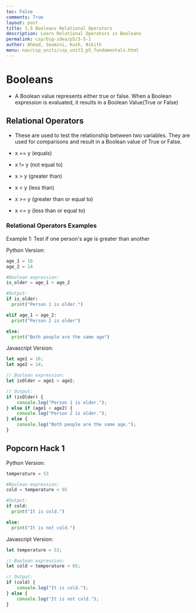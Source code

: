 ```yaml
---
toc: False
comments: True
layout: post
title: 3.5 Booleans Relational Operators
description: Learn Relational Operators in Booleans
permalink: csp/big-idea/p5/3-5-1
author: Ahmad, Soumini, Kush, Nikith
menu: nav/csp_units/csp_unit3_p5_fundamentals.html
---
```


<style>
article {
    background-color: #493149 !important;
    color: #A88AA4 !important; /* Change text color */
    border: 2px solid #312131 !important;
    padding: 20px !important;
    border-radius: 64px !important;
}
</style>


# **Booleans**
- A Boolean value represents either true or false. When a Boolean expression is evaluated, it results in a Boolean Value(True or False)

## **Relational Operators**
- These are used to test the relationship between two variables. They are used for comparisons and result in a Boolean value of True or False.

- x == y (equals)	
- x != y (not equal to)
- x > y (greater than)
- x < y (less than)
- x >= y (greater than or equal to)
- x <= y (less than or equal to)

### **Relational Operators Examples**

Example 1: Test if one person's age is greater than another

Python Version:
```python
age_1 = 16
age_2 = 14

#Boolean expression:
is_older = age_1 > age_2

#Output: 
if is_older: 
  print("Person 1 is older.")

elif age_1 < age_2:
  print("Person 2 is older")

else:
  print("Both people are the same age")

```

Javascript Version: 
```javascript
let age1 = 16;
let age2 = 14;

// Boolean expression:
let isOlder = age1 > age2;

// Output:
if (isOlder) {
    console.log("Person 1 is older.");
} else if (age1 < age2) {
    console.log("Person 2 is older.");
} else {
    console.log("Both people are the same age.");
}
```

## Popcorn Hack 1

Python Version:
```python
temperature = 53

#Boolean expression:
cold = temperature < 65

#Output:
if cold:
  print("It is cold.")

else:
  print("It is not cold.")

```

Javascript Version: 
```javascript
let temperature = 53;

// Boolean expression:
let cold = temperature < 65;

// Output:
if (cold) {
    console.log("It is cold.");
} else {
    console.log("It is not cold.");
}
```



